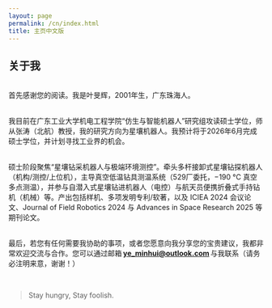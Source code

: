 ```yaml
---
layout: page
permalink: /cn/index.html
title: 主页中文版
---
```


## 关于我

<br>首先感谢您的阅读。我是叶旻辉，2001年生，广东珠海人。

<br>我目前在广东工业大学机电工程学院“仿生与智能机器人”研究组攻读硕士学位，师从张涛（北航）教授，我的研究方向为星壤机器人。我预计将于2026年6月完成硕士学位，并计划寻找工业界的机会。

<br>硕士阶段聚焦“星壤钻采机器人与极端环境测控”。牵头多杆接卸式星壤钻探机器人（机构/测控/上位机），主导真空低温钻具测温系统（529厂委托，−190 °C 真空多点测温），并参与自潜入式星壤钻进机器人（电控）与航天员便携折叠式手持钻机（机械）等。产出包括样机、多项发明专利/软著，以及 ICIEA 2024 会议论文、Journal of Field Robotics 2024 与 Advances in Space Research 2025 等期刊论文。

<br>最后，若您有任何需要我协助的事项，或者您愿意向我分享您的宝贵建议，我都非常欢迎交流与合作。您可以通过邮箱 **ye_minhui@outlook.com** 与我联系（请务必注明来意，谢谢！）

<br>

> Stay hungry, Stay foolish.
